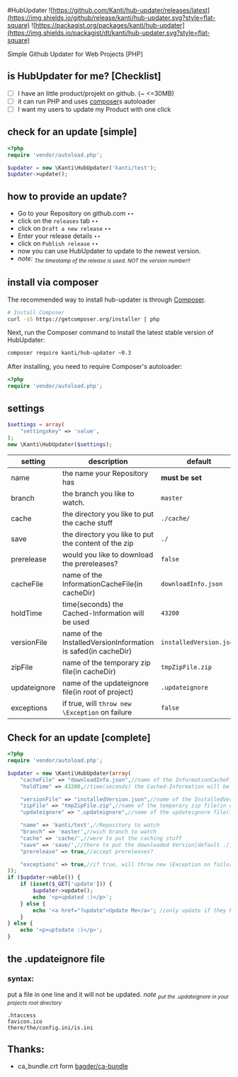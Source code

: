 #HubUpdater
![https://github.com/Kanti/hub-updater/releases/latest](https://img.shields.io/github/release/kanti/hub-updater.svg?style=flat-square) ![https://packagist.org/packages/kanti/hub-updater](https://img.shields.io/packagist/dt/kanti/hub-updater.svg?style=flat-square)

Simple Github Updater for Web Projects [PHP]

## is HubUpdater for me? [Checklist]

- [ ] I have an little product/projekt on github. (~ <=30MB)
- [ ] it can run PHP and uses [composer](https://getcomposer.org/)s autoloader
- [ ] I want my users to update my Product with one click

## check for an update [simple]

```php
<?php
require 'vendor/autoload.php';

$updater = new \Kanti\HubUpdater('kanti/test');
$updater->update();
```

## how to provide an update?

- Go to your Repository on github.com &#x2023;&#x2023;
- click on the ``releases`` tab &#x2023;&#x2023;
- click on ``Draft a new release`` &#x2023;&#x2023;
- Enter your release details &#x2023;&#x2023;
- click on ``Publish release`` &#x2023;&#x2023;
- now you can use HubUpdater to update to the newest version. 
- _note: <sub>The timestamp of the release is used. NOT the version number!!</sub>_


## install via composer

The recommended way to install hub-updater is through
[Composer](http://getcomposer.org).

```bash
# Install Composer
curl -sS https://getcomposer.org/installer | php
```

Next, run the Composer command to install the latest stable version of HubUpdater:

```bash
composer require kanti/hub-updater ~0.3
```

After installing, you need to require Composer's autoloader:

```php
<?php
require 'vendor/autoload.php';
```


## settings
```php
$settings = array(
	"settingsKey" => 'value',
);
new \Kanti\HubUpdater($settings);
```
|setting|description|default|
|---|---|---|
|name|the name your Repository has |**must be set**|
|branch|the branch you like to watch. |``master``|
|cache|the directory you like to put the cache stuff |``./cache/``|
|save|the directory you like to put the content of the zip |``./``|
|prerelease|would you like to download the prereleases? |``false``|
|cacheFile|name of the InformationCacheFile(in cacheDir)|``downloadInfo.json``|
|holdTime|time(seconds) the Cached-Information will be used|``43200``|
|versionFile|name of the InstalledVersionInformation is safed(in cacheDir)|``installedVersion.json``|
|zipFile|name of the temporary zip file(in cacheDir)|``tmpZipFile.zip``|
|updateignore|name of the updateignore file(in root of project)|``.updateignore``|
|exceptions|if true, will ``throw new \Exception`` on failure|``false``|

## Check for an update [complete]
```php
<?php
require 'vendor/autoload.php';

$updater = new \Kanti\HubUpdater(array(
    "cacheFile" => "downloadInfo.json",//name of the InformationCacheFile(in cacheDir)
    "holdTime" => 43200,//time(seconds) the Cached-Information will be used

    "versionFile" => "installedVersion.json",//name of the InstalledVersionInformation is safed(in cacheDir)
    "zipFile" => "tmpZipFile.zip",//name of the temporary zip file(in cacheDir)
    "updateignore" => ".updateignore",//name of the updateignore file(in root of project)

    "name" => 'kanti/test',//Repository to watch
    "branch" => 'master',//wich branch to watch
    "cache" => 'cache/',//were to put the caching stuff
    "save" => 'save/',//there to put the downloaded Version[default ./]
    "prerelease" => true,//accept prereleases?

    "exceptions" => true,//if true, will throw new \Exception on failure
));
if ($updater->able()) {
    if (isset($_GET['update'])) {
        $updater->update();
        echo '<p>updated :)</p>';
    } else {
        echo '<a href="?update">Update Me</a>'; //only update if they klick this link
    }
} else {
    echo '<p>uptodate :)</p>';
}

```
## the .updateignore file
### syntax:
put a file in one line and it will not be updated. _note <sub>put the .updateignore in your projects root directory</sub>_
```
.htaccess
favicon.ico
there/the/config.ini/is.ini
```


## Thanks:
- ca_bundle.crt form [bagder/ca-bundle](https://github.com/bagder/ca-bundle)
